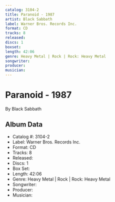 ```yaml
---
catalog: 3104-2
title: Paranoid - 1987
artist: Black Sabbath
label: Warner Bros. Records Inc.
format: CD
tracks: 8
released: 
discs: 1
boxset: 
length: 42:06
genre: Heavy Metal | Rock | Rock: Heavy Metal
songwriter: 
producer: 
musician: 
---
```


# Paranoid - 1987

By Black Sabbath

## Album Data

- Catalog #: 3104-2
- Label: Warner Bros. Records Inc.
- Format: CD
- Tracks: 8
- Released: 
- Discs: 1
- Box Set: 
- Length: 42:06
- Genre: Heavy Metal | Rock | Rock: Heavy Metal
- Songwriter: 
- Producer: 
- Musician: 

